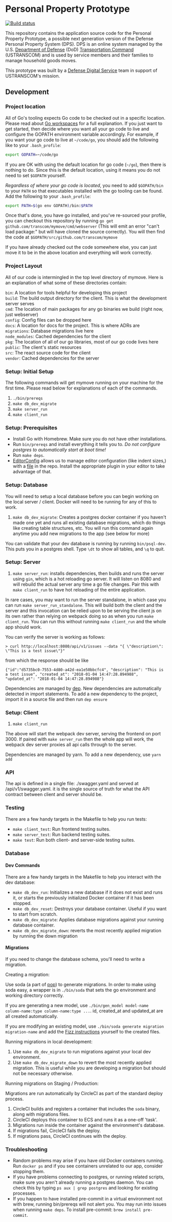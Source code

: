 # Personal Property Prototype

[![Build status](https://img.shields.io/circleci/project/github/transcom/mymove/master.svg)](https://circleci.com/gh/transcom/mymove/tree/master)

This repository contains the application source code for the Personal Property Prototype, a possible next generation version of the Defense Personal Property System (DPS). DPS is an online system managed by the U.S. [Department of Defense](https://www.defense.gov/) (DoD) [Transportation Command](http://www.ustranscom.mil/) (USTRANSCOM) and is used by service members and their families to manage household goods moves.

This prototype was built by a [Defense Digital Service](https://www.dds.mil/) team in support of USTRANSCOM's mission.

## Development

### Project location

All of Go's tooling expects Go code to be checked out in a specific location. Please read about [Go workspaces](https://golang.org/doc/code.html#Workspaces) for a full explanation. If you just want to get started, then decide where you want all your go code to live and configure the GOPATH environment variable accordingly. For example, if you want your go code to live at `~/code/go`, you should add the following like to your `.bash_profile`:

```bash
export GOPATH=~/code/go
```

If you are OK with using the default location for go code (`~/go`), then there is nothing to do. Since this is the default location, using it means you do not need to set `$GOPATH` yourself.

*Regardless of where your go code is located*, you need to add `$GOPATH/bin` to your `PATH` so that executables installed with the go tooling can be found. Add the following to your `.bash_profile`:

```bash
export PATH=$(go env GOPATH)/bin:$PATH
```

Once that's done, you have go installed, and you've re-sourced your profile, you can checkout this repository by running `go get github.com/transcom/mymove/cmd/webserver` (This will emit an error "can't load package:" but will have cloned the source correctly). You will then find the code at `$GOPATH/src/github.com/transcom/mymove`

If you have already checked out the code somewhere else, you can just move it to be in the above location and everything will work correctly.

### Project Layout

All of our code is intermingled in the top level directory of mymove. Here is an explanation of what some of these directories contain:

`bin`: A location for tools helpful for developing this project \
`build`: The build output directory for the client. This is what the development server serves \
`cmd`: The location of main packages for any go binaries we build (right now, just webserver) \
`config`: Config files can be dropped here \
`docs`: A location for docs for the project. This is where ADRs are \
`migrations`: Database migrations live here \
`node_modules`: Cached dependencies for the client \
`pkg`: The location of all of our go libraries, most of our go code lives here \
`public`: The client's static resources \
`src`: The react source code for the client \
`vendor`: Cached dependencies for the server

### Setup: Initial Setup

The following commands will get mymove running on your machine for the first time. Please read below for explanations of each of the commands.

1. `./bin/prereqs`
1. `make db_dev_migrate`
1. `make server_run`
1. `make client_run`

### Setup: Prerequisites

* Install Go with Homebrew. Make sure you do not have other installations.
* Run `bin/prereqs` and install everything it tells you to. *Do not configure postgres to automatically start at boot time!*
* Run `make deps`.
* [EditorConfig](http://editorconfig.org/) allows us to manage editor configuration (like indent sizes,) with a [file](https://github.com/transcom/ppp/blob/master/.editorconfig) in the repo. Install the appropriate plugin in your editor to take advantage of that.

### Setup: Database

You will need to setup a local database before you can begin working on the local server / client. Docker will need to be running for any of this to work.

1. `make db_dev_migrate`: Creates a postgres docker container if you haven't made one yet and runs all existing database migrations, which do things like creating table structures, etc. You will run this command again anytime you add new migrations to the app (see below for more)

You can validate that your dev database is running by running `bin/psql-dev`. This puts you in a postgres shell. Type `\dt` to show all tables, and `\q` to quit.

### Setup: Server

1. `make server_run`: installs dependencies, then builds and runs the server using `gin`, which is a hot reloading go server. It will listen on 8080 and will rebuild the actual server any time a go file changes. Pair this with `make client_run` to have hot reloading of the entire application.

In rare cases, you may want to run the server standalone, in which case you can run `make server_run_standalone`. This will build both the client and the server and this invocation can be relied upon to be serving the client js on its own rather than relying on webpack doing so as when you run `make client_run`. You can run this without running `make client_run` and the whole app should work.

You can verify the server is working as follows:

`> curl http://localhost:8080/api/v1/issues --data "{ \"description\": \"This is a test issue\"}"`

from which the response should be like

`{"id":"d5735bc0-7553-4d80-a42d-ea1e50bbcfc4", "description": "This is a test issue", "created_at": "2018-01-04 14:47:28.894988", "updated_at": "2018-01-04 14:47:28.894988"}`

Dependencies are managed by [dep](https://github.com/golang/dep). New dependencies are automatically detected in import statements. To add a new dependency to the project, import it in a source file and then run `dep ensure`

### Setup: Client

1. `make client_run`

The above will start the webpack dev server, serving the frontend on port 3000. If paired with `make server_run` then the whole app will work, the webpack dev server proxies all api calls through to the server.

Dependencies are managed by yarn. To add a new dependency, use `yarn add`

### API

The api is defined in a single file: ./swagger.yaml and served at /api/v1/swagger.yaml. it is the single source of truth for what the API contract between client and server should be.

### Testing

There are a few handy targets in the Makefile to help you run tests:

* `make client_test`: Run frontend testing suites.
* `make server_test`: Run backend testing suites.
* `make test`: Run both client- and server-side testing suites.

### Database

#### Dev Commands

There are a few handy targets in the Makefile to help you interact with the dev database:

* `make db_dev_run`: Initializes a new database if it does not exist and runs it, or starts the previously initialized Docker container if it has been stopped.
* `make db_dev_reset`: Destroys your database container. Useful if you want to start from scratch.
* `make db_dev_migrate`: Applies database migrations against your running database container.
* `make db_dev_migrate_down`: reverts the most recently applied migration by running the down migration

#### Migrations

If you need to change the database schema, you'll need to write a migration.

Creating a migration:

Use soda (a part of [pop](https://github.com/markbates/pop/)) to generate migrations. In order to make using soda easy, a wrapper is in `./bin/soda` that sets the go environment and working directory correctly.

If you are generating a new model, use `./bin/gen_model model-name column-name:type column-name:type ...`. id, created_at and updated_at are all created automatically.

If you are modifying an existing model, use `./bin/soda generate migration migration-name` and add the [Fizz instructions](https://github.com/markbates/pop/blob/master/fizz/README.md) yourself to the created files.

Running migrations in local development:

1. Use `make db_dev_migrate` to run migrations against your local dev environment.
1. Use `make db_dev_migrate_down` to revert the most recently applied migration. This is useful while you are developing a migration but should not be necessary otherwise.

Running migrations on Staging / Production:

Migrations are run automatically by CircleCI as part of the standard deploy process.

1. CircleCI builds and registers a container that includes the `soda` binary, along with migrations files.
1. CircleCI deploys this container to ECS and runs it as a one-off 'task'.
1. Migrations run inside the container against the environment's database.
1. If migrations fail, CircleCI fails the deploy.
1. If migrations pass, CircleCI continues with the deploy.

### Troubleshooting

* Random problems may arise if you have old Docker containers running. Run `docker ps` and if you see containers unrelated to our app, consider stopping them.
* If you have problems connecting to postgres, or running related scripts, make sure you aren't already running a postgres daemon. You can check this by typing `ps aux | grep postgres` and looking for existing processes.
* If you happen to have installed pre-commit in a virtual environment not with brew, running bin/prereqs will not alert you. You may run into issues when running `make deps`. To install pre-commit: `brew install pre-commit`.

